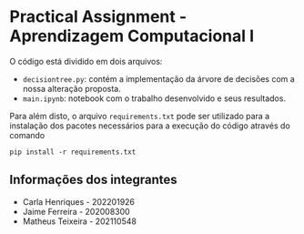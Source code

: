 # Practical Assignment - Aprendizagem Computacional I

O código está dividido em dois arquivos:

- `decisiontree.py`: contém a implementação da árvore de decisões com a nossa alteração proposta.
- `main.ipynb`: notebook com o trabalho desenvolvido e seus resultados.

Para além disto, o arquivo `requirements.txt` pode ser utilizado para a instalação dos pacotes necessários para a execução do código através do comando

```pip install -r requirements.txt```

## Informações dos integrantes

- Carla Henriques - 202201926
- Jaime Ferreira - 202008300
- Matheus Teixeira - 202110548